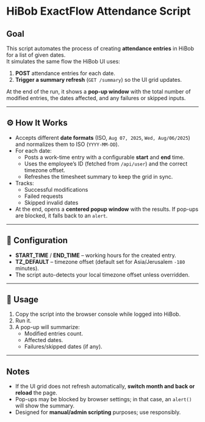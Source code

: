 # HiBob ExactFlow Attendance Script

## Goal
This script automates the process of creating **attendance entries** in HiBob for a list of given dates.  
It simulates the same flow the HiBob UI uses:
1. **POST** attendance entries for each date.
2. **Trigger a summary refresh** (`GET /summary`) so the UI grid updates.

At the end of the run, it shows a **pop-up window** with the total number of modified entries, the dates affected, and any failures or skipped inputs.

---

## ⚙️ How It Works

- Accepts different **date formats** (ISO, `Aug 07, 2025`, `Wed, Aug/06/2025`) and normalizes them to ISO (`YYYY-MM-DD`).
- For each date:
  - Posts a work-time entry with a configurable **start** and **end** time.
  - Uses the employee’s ID (fetched from `/api/user`) and the correct timezone offset.
  - Refreshes the timesheet summary to keep the grid in sync.
- Tracks:
  - Successful modifications  
  - Failed requests  
  - Skipped invalid dates
- At the end, opens a **centered popup window** with the results. If pop-ups are blocked, it falls back to an `alert`.

---

## 📝 Configuration

- **START_TIME** / **END_TIME** – working hours for the created entry.
- **TZ_DEFAULT** – timezone offset (default set for Asia/Jerusalem `-180` minutes).
- The script auto-detects your local timezone offset unless overridden.

---

## 🔧 Usage
1. Copy the script into the browser console while logged into HiBob.
2. Run it.
3. A pop-up will summarize:
   - Modified entries count.
   - Affected dates.
   - Failures/skipped dates (if any).

---

## Notes
- If the UI grid does not refresh automatically, **switch month and back or reload** the page.
- Pop-ups may be blocked by browser settings; in that case, an `alert()` will show the summary.
- Designed for **manual/admin scripting** purposes; use responsibly.


